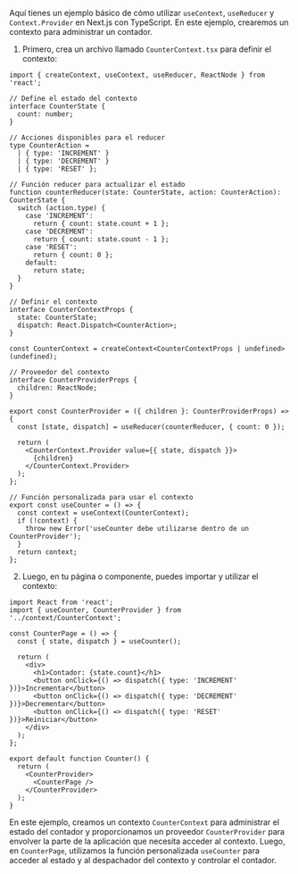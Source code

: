 Aquí tienes un ejemplo básico de cómo utilizar `useContext`, `useReducer` y `Context.Provider` en Next.js con TypeScript. En este ejemplo, crearemos un contexto para administrar un contador.

1. Primero, crea un archivo llamado `CounterContext.tsx` para definir el contexto:

```tsx
import { createContext, useContext, useReducer, ReactNode } from 'react';

// Define el estado del contexto
interface CounterState {
  count: number;
}

// Acciones disponibles para el reducer
type CounterAction =
  | { type: 'INCREMENT' }
  | { type: 'DECREMENT' }
  | { type: 'RESET' };

// Función reducer para actualizar el estado
function counterReducer(state: CounterState, action: CounterAction): CounterState {
  switch (action.type) {
    case 'INCREMENT':
      return { count: state.count + 1 };
    case 'DECREMENT':
      return { count: state.count - 1 };
    case 'RESET':
      return { count: 0 };
    default:
      return state;
  }
}

// Definir el contexto
interface CounterContextProps {
  state: CounterState;
  dispatch: React.Dispatch<CounterAction>;
}

const CounterContext = createContext<CounterContextProps | undefined>(undefined);

// Proveedor del contexto
interface CounterProviderProps {
  children: ReactNode;
}

export const CounterProvider = ({ children }: CounterProviderProps) => {
  const [state, dispatch] = useReducer(counterReducer, { count: 0 });

  return (
    <CounterContext.Provider value={{ state, dispatch }}>
      {children}
    </CounterContext.Provider>
  );
};

// Función personalizada para usar el contexto
export const useCounter = () => {
  const context = useContext(CounterContext);
  if (!context) {
    throw new Error('useCounter debe utilizarse dentro de un CounterProvider');
  }
  return context;
};
```

2. Luego, en tu página o componente, puedes importar y utilizar el contexto:

```tsx
import React from 'react';
import { useCounter, CounterProvider } from '../context/CounterContext';

const CounterPage = () => {
  const { state, dispatch } = useCounter();

  return (
    <div>
      <h1>Contador: {state.count}</h1>
      <button onClick={() => dispatch({ type: 'INCREMENT' })}>Incrementar</button>
      <button onClick={() => dispatch({ type: 'DECREMENT' })}>Decrementar</button>
      <button onClick={() => dispatch({ type: 'RESET' })}>Reiniciar</button>
    </div>
  );
};

export default function Counter() {
  return (
    <CounterProvider>
      <CounterPage />
    </CounterProvider>
  );
}
```

En este ejemplo, creamos un contexto `CounterContext` para administrar el estado del contador y proporcionamos un proveedor `CounterProvider` para envolver la parte de la aplicación que necesita acceder al contexto. Luego, en `CounterPage`, utilizamos la función personalizada `useCounter` para acceder al estado y al despachador del contexto y controlar el contador.